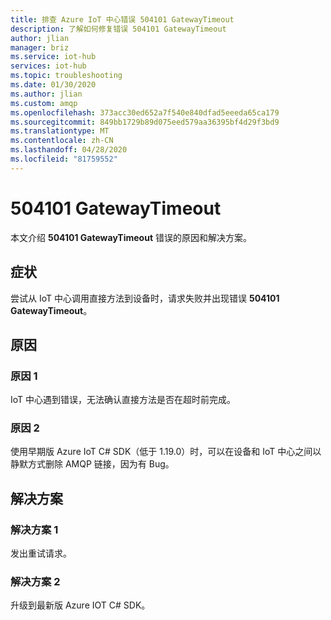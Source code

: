 ```yaml
---
title: 排查 Azure IoT 中心错误 504101 GatewayTimeout
description: 了解如何修复错误 504101 GatewayTimeout
author: jlian
manager: briz
ms.service: iot-hub
services: iot-hub
ms.topic: troubleshooting
ms.date: 01/30/2020
ms.author: jlian
ms.custom: amqp
ms.openlocfilehash: 373acc30ed652a7f540e840dfad5eeeda65ca179
ms.sourcegitcommit: 849bb1729b89d075eed579aa36395bf4d29f3bd9
ms.translationtype: MT
ms.contentlocale: zh-CN
ms.lasthandoff: 04/28/2020
ms.locfileid: "81759552"
---
```

# <a name="504101-gatewaytimeout"></a>504101 GatewayTimeout

本文介绍 **504101 GatewayTimeout** 错误的原因和解决方案。

## <a name="symptoms"></a>症状

尝试从 IoT 中心调用直接方法到设备时，请求失败并出现错误 **504101 GatewayTimeout**。

## <a name="cause"></a>原因

### <a name="cause-1"></a>原因 1

IoT 中心遇到错误，无法确认直接方法是否在超时前完成。

### <a name="cause-2"></a>原因 2

使用早期版 Azure IoT C# SDK（低于 1.19.0）时，可以在设备和 IoT 中心之间以静默方式删除 AMQP 链接，因为有 Bug。

## <a name="solution"></a>解决方案

### <a name="solution-1"></a>解决方案 1

发出重试请求。

### <a name="solution-2"></a>解决方案 2

升级到最新版 Azure IOT C# SDK。